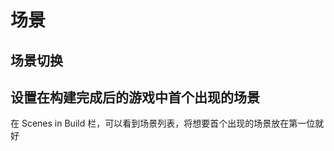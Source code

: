# 场景
<p id="eXBUdDAdk4CNAfCgx6Y7sB">

## 场景切换

</p>

<p id="ewzadJxDfuqditT4vqYNfD">



</p>

<p id="xAQe8ZearJfZUJsqctsxKj">

## 设置在构建完成后的游戏中首个出现的场景

</p>

<p id="igRGbRjmZE7qePnWVJ1wQr">

在 Scenes in Build 栏，可以看到场景列表，将想要首个出现的场景放在第一位就好

</p>

<p id="3REtFZHYd21xkdp1LxeYYW">



</p>
